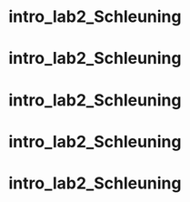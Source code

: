 # intro_lab2_Schleuning
# intro_lab2_Schleuning
# intro_lab2_Schleuning
# intro_lab2_Schleuning
# intro_lab2_Schleuning

